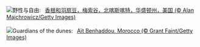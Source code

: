 ![](https://www.bing.com/th?id=OHR.MethowWildflowers_ZH-CN8926661958_UHD.jpg&w=1000)野性与自由:&nbsp;&ensp;[香根和羽扇豆，梅索谷，北喀斯喀特，华盛顿州，美国 (© Alan Majchrowicz/Getty Images)](https://www.bing.com/th?id=OHR.MethowWildflowers_ZH-CN8926661958_UHD.jpg)
<br><br/>
![](https://www.bing.com/th?id=OHR.MoroccoBenhaddou_EN-US4848616753_UHD.jpg&w=1000)Guardians of the dunes:&nbsp;&ensp;[Aït Benhaddou, Morocco (© Grant Faint/Getty Images)](https://www.bing.com/th?id=OHR.MoroccoBenhaddou_EN-US4848616753_UHD.jpg)
<br><br/>
